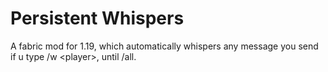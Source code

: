# Persistent Whispers
A fabric mod for 1.19, which automatically whispers any message you send if u type /w &lt;player>, until /all.
